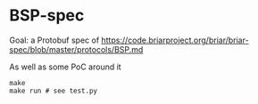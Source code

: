 # BSP-spec

Goal: a Protobuf spec of https://code.briarproject.org/briar/briar-spec/blob/master/protocols/BSP.md

As well as some PoC around it

```
make
make run # see test.py
```
